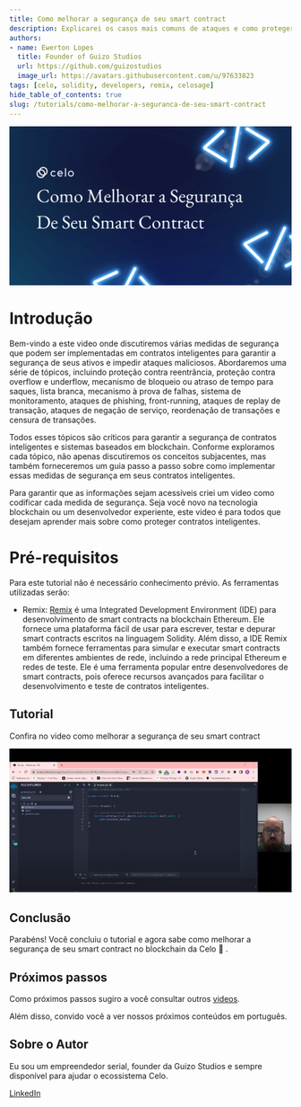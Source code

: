 ```yaml
---
title: Como melhorar a segurança de seu smart contract
description: Explicarei os casos mais comuns de ataques e como proteger seu smart contract contra eles
authors:
- name: Ewerton Lopes
  title: Founder of Guizo Studios
  url: https://github.com/guizostudios
  image_url: https://avatars.githubusercontent.com/u/97633823
tags: [celo, solidity, developers, remix, celosage]
hide_table_of_contents: true
slug: /tutorials/como-melhorar-a-seguranca-de-seu-smart-contract
---
```



![header](../../src/data-tutorials/showcase/intermediate/como-melhorar-a-seguranca-do-seu-smart-contract.png)

# Introdução

Bem-vindo a este video onde discutiremos várias medidas de segurança que podem ser implementadas em contratos inteligentes para garantir a segurança de seus ativos e impedir ataques maliciosos. Abordaremos uma série de tópicos, incluindo proteção contra reentrância, proteção contra overflow e underflow, mecanismo de bloqueio ou atraso de tempo para saques, lista branca, mecanismo à prova de falhas, sistema de monitoramento, ataques de phishing, front-running, ataques de replay de transação, ataques de negação de serviço, reordenação de transações e censura de transações.

Todos esses tópicos são críticos para garantir a segurança de contratos inteligentes e sistemas baseados em blockchain. Conforme exploramos cada tópico, não apenas discutiremos os conceitos subjacentes, mas também forneceremos um guia passo a passo sobre como implementar essas medidas de segurança em seus contratos inteligentes.

Para garantir que as informações sejam acessíveis criei um video como codificar cada medida de segurança. Seja você novo na tecnologia blockchain ou um desenvolvedor experiente, este video é para todos que desejam aprender mais sobre como proteger contratos inteligentes.


# Pré-requisitos

Para este tutorial não é necessário conhecimento prévio. As ferramentas utilizadas serão:

- Remix: [Remix](https://remix.ethereum.org/) é uma Integrated Development Environment (IDE) para desenvolvimento de smart contracts na blockchain Ethereum. Ele fornece uma plataforma fácil de usar para escrever, testar e depurar smart contracts escritos na linguagem Solidity. Além disso, a IDE Remix também fornece ferramentas para simular e executar smart contracts em diferentes ambientes de rede, incluindo a rede principal Ethereum e redes de teste. Ele é uma ferramenta popular entre desenvolvedores de smart contracts, pois oferece recursos avançados para facilitar o desenvolvimento e teste de contratos inteligentes.



## Tutorial

Confira no video como melhorar a segurança de seu smart contract

[![Como melhorar a segurança de seu smart contract](../../src/data-tutorials/showcase/intermediate/como-melhorar-a-seguranca-video.jpg)](https://youtu.be/QmcqUIdHRfk)

## Conclusão

Parabéns! Você concluiu o tutorial e agora sabe como melhorar a segurança de seu smart contract no blockchain da Celo 🎉 .

## Próximos passos

Como próximos passos sugiro a você consultar outros [videos](https://docs.celo.org/tutorials?tags=video).

Além disso, convido você a ver nossos próximos conteúdos em português.

## Sobre o Autor

Eu sou um empreendedor serial, founder da Guizo Studios e sempre disponível para ajudar o ecossistema Celo.

[LinkedIn](https://www.linkedin.com/in/ewertonlopes/)
